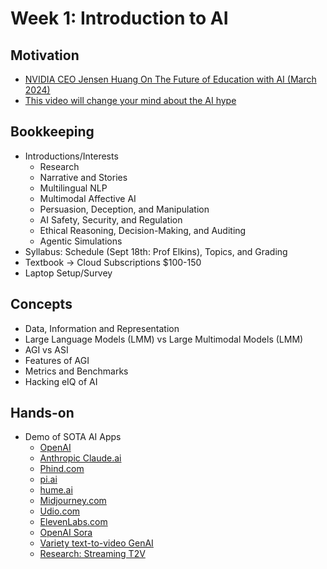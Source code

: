 # Week 1: Introduction to AI


## Motivation

* [NVIDIA CEO Jensen Huang On The Future of Education with AI (March 2024)](https://www.youtube.com/watch?v=6Lcy2N3YcIs)
* [This video will change your mind about the AI hype](https://www.youtube.com/watch?v=uB9yZenVLzg)

## Bookkeeping

* Introductions/Interests
  * Research
  * Narrative and Stories
  * Multilingual NLP
  * Multimodal Affective AI
  * Persuasion, Deception, and Manipulation
  * AI Safety, Security, and Regulation
  * Ethical Reasoning, Decision-Making, and Auditing
  * Agentic Simulations
* Syllabus: Schedule (Sept 18th: Prof Elkins), Topics, and Grading
* Textbook -> Cloud Subscriptions $100-150
* Laptop Setup/Survey

## Concepts

* Data, Information and Representation
* Large Language Models (LMM) vs Large Multimodal Models (LMM)
* AGI vs ASI
* Features of AGI
* Metrics and Benchmarks
* Hacking eIQ of AI


## Hands-on

* Demo of SOTA AI Apps
  * [OpenAI](chat.openai.com)
  * [Anthropic Claude.ai](https://claude.ai/new)
  * [Phind.com](https://www.phind.com/)
  * [pi.ai](https://pi.ai/)
  * [hume.ai](https://demo.hume.ai/)
  * [Midjourney.com](https://www.midjourney.com/home)
  * [Udio.com](https://www.udio.com/)
  * [ElevenLabs.com](https://elevenlabs.io/)
  * [OpenAI Sora](https://openai.com/index/sora/)
  * [Variety text-to-video GenAI](https://www.youtube.com/watch?v=WZVjlYVOYAI)
  * [Research: Streaming T2V](https://streamingt2v.github.io/)

